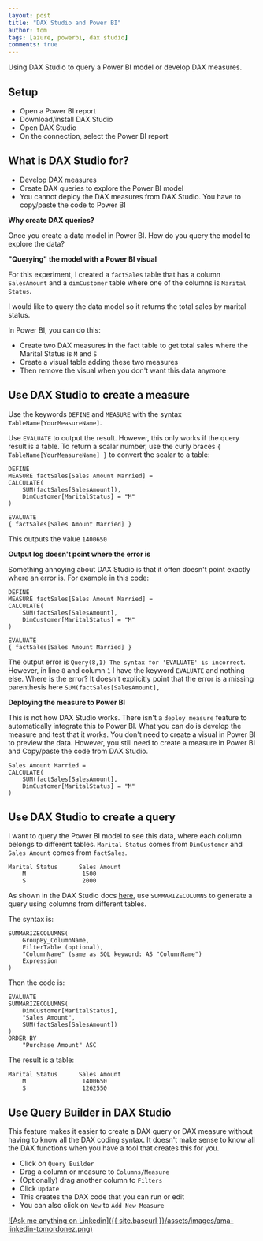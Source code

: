 ```yaml
---
layout: post
title: "DAX Studio and Power BI"
author: tom
tags: [azure, powerbi, dax studio]
comments: true
---
```


Using DAX Studio to query a Power BI model or develop DAX measures.

## Setup

* Open a Power BI report
* Download/install DAX Studio
* Open DAX Studio
* On the connection, select the Power BI report

## What is DAX Studio for?

* Develop DAX measures
* Create DAX queries to explore the Power BI model
* You cannot deploy the DAX measures from DAX Studio. You have to copy/paste the code to Power BI

**Why create DAX queries?**

Once you create a data model in Power BI. How do you query the model to explore the data?

**"Querying" the model with a Power BI visual**

For this experiment, I created a `factSales` table that has a column `SalesAmount` and a `dimCustomer` table where one of the columns is `Marital Status`.

I would like to query the data model so it returns the total sales by marital status.

In Power BI, you can do this:

* Create two DAX measures in the fact table to get total sales where the Marital Status is `M` and `S`
* Create a visual table adding these two measures
* Then remove the visual when you don't want this data anymore

## Use DAX Studio to create a measure

Use the keywords `DEFINE` and `MEASURE` with the syntax `TableName[YourMeasureName]`.

Use `EVALUATE` to output the result. However, this only works if the query result is a table. To return a scalar number, use the curly braces `{ TableName[YourMeasureName] }` to convert the scalar to a table:

    DEFINE
    MEASURE factSales[Sales Amount Married] =
    CALCULATE(
        SUM(factSales[SalesAmount]),
        DimCustomer[MaritalStatus] = "M"
    )

    EVALUATE
    { factSales[Sales Amount Married] }

This outputs the value `1400650`

**Output log doesn't point where the error is**

Something annoying about DAX Studio is that it often doesn't point exactly where an error is. For example in this code:

    DEFINE
    MEASURE factSales[Sales Amount Married] =
    CALCULATE(
        SUM(factSales[SalesAmount],
        DimCustomer[MaritalStatus] = "M"
    )

    EVALUATE
    { factSales[Sales Amount Married] }

The output error is `Query(8,1) The syntax for 'EVALUATE' is incorrect`. However, in line `8` and column `1` I have the keyword `EVALUATE` and nothing else. Where is the error? It doesn't explicitly point that the error is a missing parenthesis here `SUM(factSales[SalesAmount],`

**Deploying the measure to Power BI**

This is not how DAX Studio works. There isn't a `deploy measure` feature to automatically integrate this to Power BI. What you can do is develop the measure and test that it works. You don't need to create a visual in Power BI to preview the data. However, you still need to create a measure in Power BI and Copy/paste the code from DAX Studio.

    Sales Amount Married =
    CALCULATE(
        SUM(factSales[SalesAmount],
        DimCustomer[MaritalStatus] = "M"
    )

## Use DAX Studio to create a query

I want to query the Power BI model to see this data, where each column belongs to different tables. `Marital Status` comes from `DimCustomer` and `Sales Amount` comes from `factSales`.

    Marital Status      Sales Amount
        M                1500
        S                2000

As shown in the DAX Studio docs [here](https://daxstudio.org/docs/tutorials/writing-dax-queries/), use `SUMMARIZECOLUMNS` to generate a query using columns from different tables.

The syntax is:

    SUMMARIZECOLUMNS(
        GroupBy_ColumnName,
        FilterTable (optional),
        "ColumnName" (same as SQL keyword: AS "ColumnName")
        Expression
    )

Then the code is:

    EVALUATE
    SUMMARIZECOLUMNS(
        DimCustomer[MaritalStatus],
        "Sales Amount",
        SUM(factSales[SalesAmount])
    )
    ORDER BY
        "Purchase Amount" ASC

The result is a table:

    Marital Status      Sales Amount
        M                1400650
        S                1262550

## Use Query Builder in DAX Studio

This feature makes it easier to create a DAX query or DAX measure without having to know all the DAX coding syntax. It doesn't make sense to know all the DAX functions when you have a tool that creates this for you.

* Click on `Query Builder`
* Drag a column or measure to `Columns/Measure`
* (Optionally) drag another column to `Filters`
* Click `Update`
* This creates the DAX code that you can run or edit
* You can also click on `New` to `Add New Measure`

[![Ask me anything on Linkedin]({{ site.baseurl }}/assets/images/ama-linkedin-tomordonez.png)](https://www.linkedin.com/in/tomordonez/)